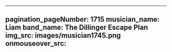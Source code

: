 ------
pagination_pageNumber: 1715
musician_name: Liam
band_name: The Dillinger Escape Plan
img_src: images/musician1745.png
onmouseover_src: 
------